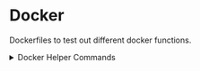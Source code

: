 # Docker
Dockerfiles to test out different docker functions.

<details>
<summary>Docker Helper Commands</summary>

###### Docker Build
```bash
docker build -t test .
```
###### Docker Run
```bash
docker run test
```
###### Docker compose
[`docker-compose up`](https://docs.docker.com/compose/reference/up/)
###### Docker List all Containers
```bash
docker ps -a -q
```
###### Docker Stop
```bash
docker stop <CONTAINER_ID>
```
###### Docker Remove Container
```bash
docker rm <CONTAINER_ID>
```
###### Docker Remove Images
```bash
docker rmi $(docker images -q) -f
```
###### Docker Cleanup
Clean up a single Image/Container
```bash
docker stop $(docker ps -aqf "ancestor=<IMAGE NAME>")
docker rm $(docker ps -aqf "ancestor=<IMAGE NAME>")
docker rmi $(docker ps -aqf "ancestor=<IMAGE NAME>") -f
[OR]
docker stop $(docker ps -aqf "name=^<CONTAINER NAME>$")
docker rm $(docker ps -aqf "name=^<CONTAINER NAME>$")
docker rmi $(docker ps -aqf "name=^<CONTAINER NAME>$") -f
```
[Options](https://docs.docker.com/engine/reference/commandline/ps/)
```text
-q: for quiet. output only the ID
-a: for all. works even if your container is not running
-f: for filter.
^: Container name must start with this string
$: Container name must end with this string
```
<br>

Clean up all the Images/Containers
```bash
docker stop $(docker ps -a -q)
docker rm $(docker ps -a -q)
docker rmi $(docker images -q) -f
docker builder prune
```
</details>
